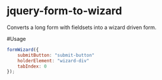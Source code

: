 jquery-form-to-wizard
=====================

Converts a long form with fieldsets into a wizard driven form.

#Usage

```javascript
formWizard({
	submitButton: "submit-button"
	holderElement: "wizard-div"
	tabIndex: 0
});
```


